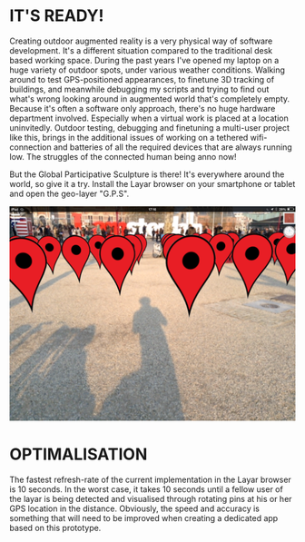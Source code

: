 # IT'S READY!

Creating outdoor augmented reality is a very physical way of software development. It's a different situation compared to the traditional desk based working space. During the past years I've opened my laptop on a huge variety of outdoor spots, under various weather conditions. Walking around to test GPS-positioned appearances, to finetune 3D tracking of buildings, and meanwhile debugging my scripts and trying to find out what's wrong looking around in augmented world that's completely empty. Because it's often a software only approach, there's no huge hardware department involved. Especially when a virtual work is placed at a location uninvitedly. Outdoor testing, debugging and finetuning a multi-user project like this, brings in the additional issues of working on a tethered wifi-connection and batteries of all the required devices that are always running low. The struggles of the connected human being anno now!

But the Global Participative Sculpture is there! It's everywhere around the world, so give it a try. Install the Layar browser on your smartphone or tablet and open the geo-layer "G.P.S". 

![screenshot Image](../project_images/amsterdam.png?raw=true "screenshot Image")

# OPTIMALISATION

The fastest refresh-rate of the current implementation in the Layar browser is 10 seconds. In the worst case, it takes 10 seconds until a fellow user of the layar is being detected and visualised through rotating pins at his or her GPS location in the distance. Obviously, the speed and accuracy is something that will need to be improved when creating a dedicated app based on this prototype.

